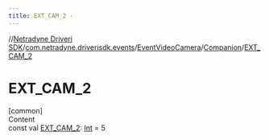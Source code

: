 ```yaml
---
title: EXT_CAM_2 -
---
```

//[Netradyne Driveri SDK](../../../index.md)/[com.netradyne.driverisdk.events](../../index.md)/[EventVideoCamera](../index.md)/[Companion](index.md)/[EXT_CAM_2](-e-x-t_-c-a-m_2.md)



# EXT_CAM_2  
[common]  
Content  
const val [EXT_CAM_2](-e-x-t_-c-a-m_2.md): [Int](https://kotlinlang.org/api/latest/jvm/stdlib/kotlin/-int/index.html) = 5  



